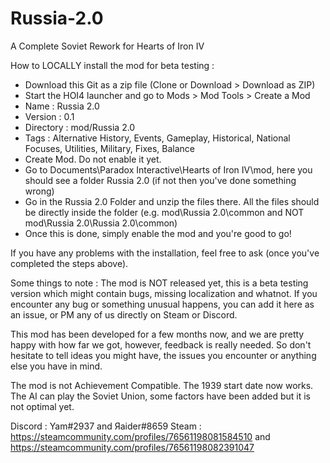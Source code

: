 # Russia-2.0
A Complete Soviet Rework for Hearts of Iron IV

How to LOCALLY install the mod for beta testing :

- Download this Git as a zip file (Clone or Download > Download as ZIP)
- Start the HOI4 launcher and go to Mods > Mod Tools > Create a Mod
- Name : Russia 2.0
- Version : 0.1
- Directory : mod/Russia 2.0
- Tags : Alternative History, Events, Gameplay, Historical, National Focuses, Utilities, Military, Fixes, Balance
- Create Mod. Do not enable it yet.
- Go to Documents\Paradox Interactive\Hearts of Iron IV\mod, here you should see a folder Russia 2.0 (if not then you've done something wrong)
- Go in the Russia 2.0 Folder and unzip the files there. All the files should be directly inside the folder (e.g. mod\Russia 2.0\common and NOT mod\Russia 2.0\Russia 2.0\common)
- Once this is done, simply enable the mod and you're good to go!

If you have any problems with the installation, feel free to ask (once you've completed the steps above).

Some things to note : The mod is NOT released yet, this is a beta testing version which might contain bugs, missing localization and whatnot. If you encounter any bug or something unusual happens, you can add it here as an issue, or PM any of us directly on Steam or Discord.

This mod has been developed for a few months now, and we are pretty happy with how far we got, however, feedback is really needed. So don't hesitate to tell ideas you might have, the issues you encounter or anything else you have in mind.

The mod is not Achievement Compatible. The 1939 start date now works.
The AI can play the Soviet Union, some factors have been added but it is not optimal yet.

Discord : Yam#2937 and Яaider#8659
Steam : https://steamcommunity.com/profiles/76561198081584510 and https://steamcommunity.com/profiles/76561198082391047
